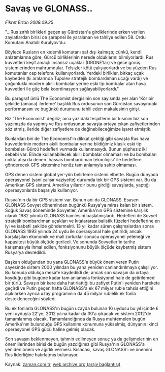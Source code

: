 # Savaş ve GLONASS..

*Fikret Ertan 2008.09.25*

<tr><td class="metin" colspan="2" style="padding-top: 20px; padding-left: 5px; padding-right: 10px;">"...Rus zırhlı birlikleri geçen ay Gürcistan'a girdiklerinde erken verilen zayiatlardan birisi de  şarapnel ile yaralanan ve tahliye edilen 58. Ordu Komutanı Anatoli Kurulyov'du.</td></tr><tr><td class="metin" colspan="2" style="padding-top: 20px; padding-left: 5px; padding-right: 10px;"><p>Böylece Rusların en kıdemli komutanı saf dışı kalmıştı; çünkü, kendi anlatımlarına göre, Gürcü birliklerinin nerede olduklarını bilmiyorlardı. Rus kuvvetleri keşif amaçlı insansız uçaklar (DRONE'lar) ve gece görüş sistemlerinden mahrumdular. Telsizler kötü çalışıyorlardı ve bu yüzden Rus komutanlar cep telefonu kullanıyorlardı. Yerdeki birlikler, birkaç uçak kaybeden (ki aralarında Tupolev stratejik bombardıman uçağı vardı) ve çoğunlukla modern akıllı bombalar yerine eski tip bombalar atan hava kuvvetleri ile güç bela koordinasyon sağlayabiliyorlardı.''
<p> Bu paragraf ünlü The Economist dergisinin son sayısında yer alan 'Kör bir şekilde (amaca) ilerleme' başlıklı Rus ordusunun son Gürcistan savaşındaki performansını ve bugünkü durumunu tahlil eden makalesinin girişi. 
<p> Biz 'The Economist' değiliz; ama yazıdaki tespitlerin bir kısmını biz son yazımızda da yapmış ve Rus ordusunun savaşta ortaya çıkan zafiyetlerinden söz etmiş, ileride diğer zafiyetlere de değinebileceğimize işaret etmiştik.
<p> Bunlardan biri de The Economist'in dikkat çektiği gibi savaşta Rus hava kuvvetlerinin modern akıllı bombalar yerine bildiğimiz klasik eski tip bombaları Gürcü hedefleri vurmada kullanmasıydı. Bunun şüphesiz iki sebebi var: Elinde kullanabilecek akıllı bombalar olmaması ve bu bombaları nokta atışı da denen 'hassas bombardıman teknolojisi' ile hedeflere gönderecek GPS sistemine henüz tam anlamıyla sahip olmaması.
<p> GPS denen sistem global yer-yön belirleme sistemi elbette. Bugün dünyada operasyonel (yani çalışır vaziyette) durumda tek bir GPS sistemi var. Bu da Amerikan GPS sistemi. Amerika yıllardır bunu girdiği savaşlarda, yaptığı operasyonlarda başarıyla kullanıyor.
<p> Rusya'nın da bir GPS sistemi var. Bunun adı da GLONASS. Esasen GLONASS Sovyet döneminden bugünkü Rusya'ya miras kalan bir sistem. Soğuk Savaş döneminde Sovyetler, Amerika'nın GPS sistemine karşılık olarak 1982 yılında GLONASS hamlesini başlatmışlardı. Hedefleri de Sovyet stratejik bombardıman uçakları ve kıtalararası balistik füzeleri hedeflerine en iyi ve isabetli şekilde göndermekti. 13 yıl kadar süren çalışmalardan sonra GLONASS 1993 yılında 24 uydu ile operasyonal hale getirildi; ancak karşılaşılan ekonomik ve malî zorluklar sonucu operasyonel yeteneği ve kapasitesi büyük ölçüde geriledi. Ve sonunda Sovyetler'in tarihe karışmasıyla ihmal edilen, fonksiyonunu büyük ölçüde kaybetmiş sistem Rusya'ya devredildi.
<p> Başkan olduğundan bu yana GLONASS'a büyük önem veren Putin sayesinde sistem 2000 yılından bu yana yeniden canlandırılmaya çalışılıyor. Bu konuda oldukça mesafe kaydedildi de; ancak son savaşın da ortaya koyduğu gibi bugüne kadar tam anlamıyla fonksiyonel hale de getirilemedi bir türlü. Savaşın bir kere daha hatırlattığı bu zafiyet Putin'i yeniden harekete geçirdi ve Putin geçen hafta GLONASS'a ek 67 milyar ruble tahsis ettiğini açıklarken ayrıca uzay programının da 45 milyar rublelik ek fonla destekleneceğini söyledi. 
<p> Bu ek fonlarla GLONASS'ın bugün uzayda bulunan 16 uydusu bu yıl içinde 6 yeni uyduyla 22'ye, 2012 yılına kadar da 30'a çıkacak ve sistem 2012'de tamamlanmış olacak. Tamamlandığında da Rusya muhtemelen bugün Amerika'nın bulunduğu GPS kullanımı konumuna yükselmiş, dünyanın ikinci operasyonel GPS gücü haline gelmiş olacak.
<p> Son savaşın beklenmeyen, tahmin edilmeyen sonuç ya da gelişmelerinin en önemlilerinden birisi de bugün yazdığımız gibi Rusya'nın GLONASS'a yeniden önem ve ağırlık vermesi. Kısacası, savaş GLONASS'ı ve önemini Rus liderliğine hatırlatmış bulunuyor.<br/></p></p></p></p></p></p></p></p></p></td></tr>

Kaynak: [zaman.com.tr](http://zaman.com.tr/yazar.do?yazino=742403), [web.archive.org (arşiv bağlantısı)](http://web.archive.org/web/20081010210515/http://www.zaman.com.tr:80/yazar.do?yazino=742403)
